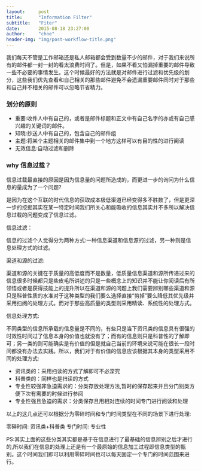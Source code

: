 ```yaml
---
layout:     post
title:      "Information Filter"
subtitle:   "Fiter"
date:       2015-08-18 23:27:00
author:     "chne"
header-img: "img/post-workflow-title.png"
---
```


我们每天不管是工作邮箱还是私人邮箱都会受到数量不少的邮件，对于我们来说所有的邮件都一封一封的看太浪费时间了。但是，如果不看又怕漏掉重要的邮件导致一些不必要的事情发生。这个时候最好的方法就是对邮件进行过滤和优先级的划分，这些我们优先查看和自己相关的那些邮件避免不会遗漏重要邮件同时对于那些和自己并不相关的邮件可以忽略节省精力。


<h3>划分的原则</h3>

+ 重要:收件人中有自己的，或者是邮件标题和正文中有自己名字的亦或有自己感兴趣的关键词的邮件。
+ 知晓:抄送人中有自己的，包含自己的邮件组
+ 主题:将某个主题相关的邮件集中到一个地方这样可以有目的性的进行阅读
+ 无效信息:自动过滤和删除


<h3>why 信息过载？</h3>

信息过载最直接的原因是因为信息量的问题所造成的，而更进一步的询问为什么信息的量成为了一个问题?

是因为在这个互联的时代信息的获取成本极低渠道已经变得多不胜数了，但是更深一步的挖掘其实在某一特定时间我们所关心和能吸收的信息其实并不多所以解决信息过载的问题变成了信息过滤。

信息过滤：

信息的过滤个人觉得分为两种方式:一种信息渠道和信息源的过滤，另一种则是信息处理方式的过滤。

渠道和源的过滤:

渠道和源的关键在于质量的高低度而不是数量，低质量信息渠道和源所传递过来的信息很多时候都只是些皮毛所讲述的只是一些概念上的知识并不能让你阅读后有所领悟或者是获得技能上的提升所以在渠道和源的问题上我们需要辨别哪些渠道和源只是科普性质的水准对于这种类型的我们要么选择直接“剪掉”要么降低其优先级并采用扫阅的处理方式。而对于那些高质量的类型则采用精读、系统性的处理方式。

信息处理方式:

不同类型的信息所承载的信息量是不同的，有些只是当下资讯类的信息具有很强的时效性时间过了信息本身的价值也就没有了；而有的信息则只是科普性的了解即可；另一类的则可能确实是有价值的但是就自己当前的环境来说可能在很长一段时间都没有办法去实践。所以，我们对于有价值的信息应该根据其本身的类型采用不同的处理方式:
+ 资讯类的：采用扫读的方式了解即可不必深究
+ 科普类的：同样也是扫读的方式
+ 专业性较强非急迫需求的：分类存放处理方法,暂时的保存起来并且分门别类方便下次有需要的时候进行参阅
+ 专业性强且急迫的需求：分类保存且用相对连续的时间专门进行阅读和处理

以上的这几点还可以根据分为零碎时间和专门时间类型在不同的场景下进行处理:

零碎时间:
	资讯类+科普类 
专门时间:
	专业性


PS:其实上面的这些分类其实都是基于在信息进行了最基础的信息辨别之后才进行的,所以我们在信息的处理上还是有一个最原始的信息加工过程即信息类型的甄别。这个时间我们即可以利用零碎时间也可以每天固定一个专门的时间范围来进行。
